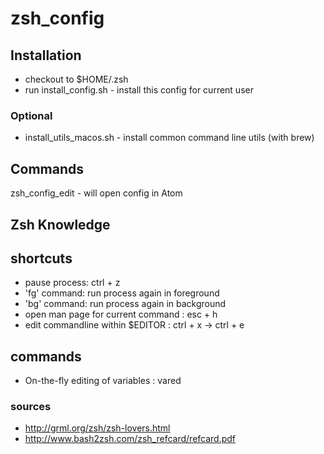 # zsh_config
## Installation
* checkout to $HOME/.zsh
* run install_config.sh - install this config for current user

### Optional
* install_utils_macos.sh  - install common command line utils (with brew)

## Commands
zsh_config_edit - will open config in Atom


## Zsh Knowledge

## shortcuts
* pause process: ctrl + z
 * 'fg' command: run process again in foreground
 * 'bg' command: run process again in background
* open man page for current command : esc + h
* edit commandline within $EDITOR : ctrl + x  -> ctrl + e

## commands
* On-the-fly editing of variables : vared <VARIABLE>

### sources
* http://grml.org/zsh/zsh-lovers.html
* http://www.bash2zsh.com/zsh_refcard/refcard.pdf

